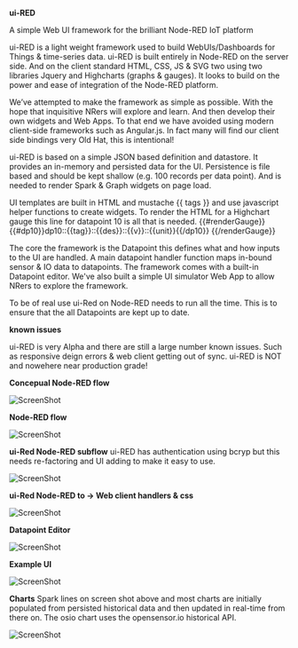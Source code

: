 **ui-RED**

A simple Web UI framework for the brilliant Node-RED IoT platform

ui-RED is a light weight framework used to build WebUIs/Dashboards for Things & time-series data.
ui-RED is built entirely in Node-RED on the server side. And on the client standard HTML, CSS, JS & SVG two using two libraries Jquery and Highcharts (graphs & gauges). It looks to build on the power and ease of integration of the Node-RED platform.

We’ve attempted to make the framework as simple as possible.
With the hope that inquisitive NRers will explore and learn.
And then develop their own widgets and Web Apps.
To that end we have avoided using modern client-side frameworks such as Angular.js.
In fact many will find our client side bindings very Old Hat, this is intentional!

ui-RED is based on a simple JSON based definition and datastore.
It provides an in-memory and persisted data for the UI.
Persistence is file based and should be kept shallow (e.g. 100 records per data point).
And is needed to render Spark & Graph widgets on page load.
 
UI templates are built in HTML and  mustache {{ tags }} and use javascript helper functions to create widgets.
To render the HTML for a Highchart gauge this line for datapoint 10 is all that is needed.
{{#renderGauge}}{{#dp10}}dp10::{{tag}}::{{des}}::{{v}}::{{unit}}{{/dp10}} {{/renderGauge}}

The core the framework is the Datapoint this defines what and how inputs to the UI are handled.
A main datapoint handler function maps in-bound sensor & IO data to datapoints.
The framework comes with a built-in Datapoint editor.
We've also built a simple UI simulator Web App to allow NRers to explore the framework.

To be of real use ui-Red on Node-RED needs to run all the time.
This is to ensure that the all Datapoints are kept up to date.

**known issues**

ui-RED is very Alpha and there are still a large number known issues.
Such as responsive deign errors & web client getting out of sync.
ui-RED is NOT and nowehere near production grade!

**Concepual Node-RED flow**

![ScreenShot](https://github.com/industrialinternet/ui-RED/blob/master/ui-red-v001.png)

**Node-RED flow**

![ScreenShot](https://github.com/industrialinternet/ui-RED/blob/master/ui-red-nr-flow.png)

**ui-Red Node-RED subflow**  ui-RED has authentication using bcryp but this needs re-factoring and UI adding to make it easy to use.

![ScreenShot](https://github.com/industrialinternet/ui-RED/blob/master/ui-red-subflow.png)

**ui-Red Node-RED to -> Web client handlers & css**

![ScreenShot](https://github.com/industrialinternet/ui-RED/blob/master/Ui-red-client-03.png)

**Datapoint Editor**

![ScreenShot](https://github.com/industrialinternet/ui-RED/blob/master/ui-RED-dp-editor.png)

**Example UI**

![ScreenShot](https://github.com/industrialinternet/ui-RED/blob/master/ui-red.png)

**Charts**  Spark lines on screen shot above and most charts are initially populated from persisted historical data and then updated in real-time from there on. The osio chart uses the opensensor.io historical API.

![ScreenShot](https://github.com/industrialinternet/ui-RED/blob/master/uired-osio-hist.png)

